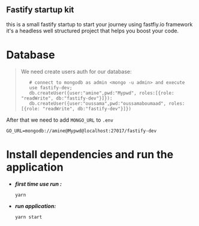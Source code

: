 ## Fastify startup kit


this is a small fastify startup to start your journey using fastfiy.io framework
it's a headless well structured project that helps you boost your code.


# Database
>    We need create users auth for our database:
>    ```shell
>       # connect to mongodb as admin <mongo -u admin> and execute
>       use fastify-dev;
>       db.createUser({user:"amine",pwd:"Mypwd", roles:[{role: "readWrite", db:"fastify-dev"}]}):
>       db.createUser({user:"oussama",pwd:"oussamaboumaad", roles:[{role: "readWrite", db:"fastify-dev"}]})

After that we need to add `MONGO_URL` to `.env`
```shell
GO_URL=mongodb://amine@Mypwd@localhost:27017/fastify-dev
```


# Install dependencies and run the application
- ***first time use run :***
  ```shell
  yarn
  ```
- ***run application:***
  ```shell
  yarn start
  ```